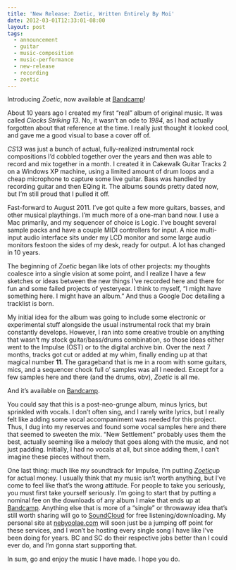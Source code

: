 ```yaml
---
title: 'New Release: Zoetic, Written Entirely By Moi'
date: 2012-03-01T12:33:01-08:00
layout: post
tags:
  - announcement
  - guitar
  - music-composition
  - music-performance
  - new-release
  - recording
  - zoetic
---
```

Introducing _Zoetic_, now available at [Bandcamp](http://nebyoolae.bandcamp.com/album/zoetic)!

About 10 years ago I created my first &#8220;real&#8221; album of original music. It was called _Clocks Striking 13_. No, it wasn&#8217;t an ode to _1984_, as I had actually forgotten about that reference at the time. I really just thought it looked cool, and gave me a good visual to base a cover off of.

<!--more-->

_CS13_ was just a bunch of actual, fully-realized instrumental rock compositions I&#8217;d cobbled together over the years and then was able to record and mix together in a month. I created it in Cakewalk Guitar Tracks 2 on a Windows XP machine, using a limited amount of drum loops and a cheap microphone to capture some live guitar. Bass was handled by recording guitar and then EQing it. The albums sounds pretty dated now, but I&#8217;m still proud that I pulled it off.

Fast-forward to August 2011. I&#8217;ve got quite a few more guitars, basses, and other musical playthings. I&#8217;m much more of a one-man band now. I use a Mac primarily, and my sequencer of choice is Logic. I&#8217;ve bought several sample packs and have a couple MIDI controllers for input. A nice multi-input audio interface sits under my LCD monitor and some large audio monitors festoon the sides of my desk, ready for output. A lot has changed in 10 years.

The beginning of _Zoetic_ began like lots of other projects: my thoughts coalesce into a single vision at some point, and I realize I have a few sketches or ideas between the new things I&#8217;ve recorded here and there for fun and some failed projects of yesteryear. I think to myself, &#8220;I might have something here. I might have an album.&#8221; And thus a Google Doc detailing a tracklist is born.

My initial idea for the album was going to include some electronic or experimental stuff alongside the usual instrumental rock that my brain constantly develops. However, I ran into some creative trouble on anything that wasn&#8217;t my stock guitar/bass/drums combination, so those ideas either went to the Impulse (OST) or to the digital archive bin. Over the next 7 months, tracks got cut or added at my whim, finally ending up at that magical number **11**. The garageband that is me in a room with some guitars, mics, and a sequencer chock full o&#8217; samples was all I needed. Except for a few samples here and there (and the drums, obv), _Zoetic_ is all me.

And it&#8217;s available on [Bandcamp](http://nebyoolae.bandcamp.com/album/zoetic).

You could say that this is a post-neo-grunge album, minus lyrics, but sprinkled with vocals. I don&#8217;t often sing, and I rarely write lyrics, but I really felt like adding some vocal accompaniment was needed for this project. Thus, I dug into my reserves and found some vocal samples here and there that seemed to sweeten the mix. &#8220;New Settlement&#8221; probably uses them the best, actually seeming like a melody that goes along with the music, and not just padding. Initially, I had no vocals at all, but since adding them, I can&#8217;t imagine these pieces without them.

One last thing: much like my soundtrack for Impulse, I&#8217;m putting [_Zoetic_](http://nebyoolae.bandcamp.com/album/zoetic)up for actual money. I usually think that my music isn&#8217;t worth anything, but I&#8217;ve come to feel like that&#8217;s the wrong attitude. For people to take you seriously, you must first take yourself seriously. I&#8217;m going to start that by putting a nominal fee on the downloads of any album I make that ends up at [Bandcamp](http://nebyoolae.bandcamp.com). Anything else that is more of a &#8220;single&#8221; or throwaway idea that&#8217;s still worth sharing will go to [SoundCloud](http://soundcloud.com/nebyoolae) for free listening/downloading. My personal site at [nebyoolae.com](http://nebyoolae.com) will soon just be a jumping off point for these services, and I won&#8217;t be hosting every single song I have like I&#8217;ve been doing for years. BC and SC do their respective jobs better than I could ever do, and I&#8217;m gonna start supporting that.

In sum, go and enjoy the music I have made. I hope you do.
